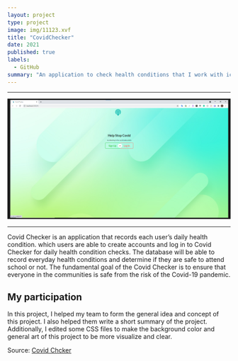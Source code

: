 ```yaml
---
layout: project
type: project
image: img/11123.xvf
title: "CovidChecker"
date: 2021
published: true
labels:
  - GitHub
summary: "An application to check health conditions that I work with ics 391 students."
---
```

<hr>
<img class="img-fluid" src="../img/1112.png">
<hr>
Covid Checker is an application that records each user’s daily health condition. which users are able to 
create accounts and log in to Covid Checker for daily health condition checks. The database will be able to 
record everyday health conditions and determine if they are safe to attend school or not.
The fundamental goal of the Covid Checker is to ensure that everyone in the communities is safe from the risk of the Covid-19 pandemic.

## My participation
In this project, I helped my team to form the general idea and concept of this project. I also helped them write a short summary of the 
project. Additionally, I edited some CSS files to make the background color and general art of this project to be more visualize and clear. 

Source: <a href="https://github.com/Lam-Tech/covid-tracker"><i class="large github icon "></i>Covid Chcker</a>

